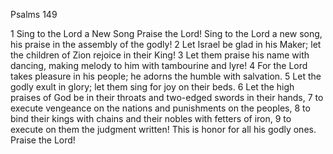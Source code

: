 Psalms 149

1	Sing to the Lord a New Song Praise the Lord! Sing to the Lord a new song, his praise in the assembly of the godly!
2	Let Israel be glad in his Maker; let the children of Zion rejoice in their King!
3	Let them praise his name with dancing, making melody to him with tambourine and lyre!
4	For the Lord takes pleasure in his people; he adorns the humble with salvation.
5	Let the godly exult in glory; let them sing for joy on their beds.
6	Let the high praises of God be in their throats and two-edged swords in their hands,
7	to execute vengeance on the nations and punishments on the peoples,
8	to bind their kings with chains and their nobles with fetters of iron,
9	to execute on them the judgment written! This is honor for all his godly ones. Praise the Lord!

